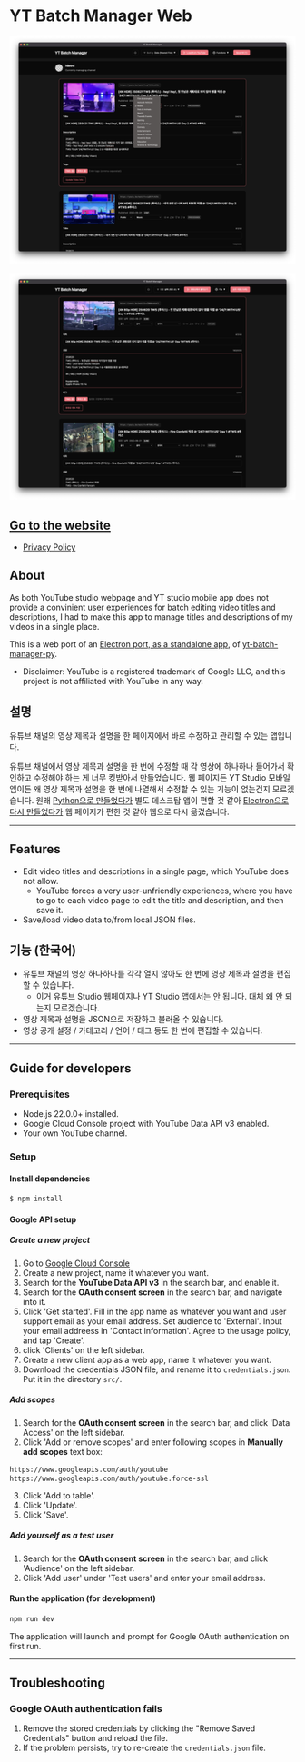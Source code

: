 # YT Batch Manager Web

![YT Batch Manager](./docs/screenshot.png)

![Edit](./docs/edit.png)

## [Go to the website](https://yt.atik.kr/)

* [Privacy Policy](./PRIVACY.md)

## About

As both YouTube studio webpage and YT studio mobile app does not provide a convinient user experiences for batch editing video titles and descriptions, I had to make this app to manage titles and descriptions of my videos in a single place.

This is a web port of an [Electron port, as a standalone app](https://github.com/hletrd/yt-batch-manager), of [yt-batch-manager-py](https://github.com/hletrd/yt-batch-manager-py).

* Disclaimer: YouTube is a registered trademark of Google LLC, and this project is not affiliated with YouTube in any way.

## 설명

유튜브 채널의 영상 제목과 설명을 한 페이지에서 바로 수정하고 관리할 수 있는 앱입니다.

유튜브 채널에서 영상 제목과 설명을 한 번에 수정할 때 각 영상에 하나하나 들어가서 확인하고 수정해야 하는 게 너무 킹받아서 만들었습니다. 웹 페이지든 YT Studio 모바일 앱이든 왜 영상 제목과 설명을 한 번에 나열해서 수정할 수 있는 기능이 없는건지 모르겠습니다. 원래 [Python으로 만들었다가](https://github.com/hletrd/yt-batch-manager-py) 별도 데스크탑 앱이 편할 것 같아 [Electron으로 다시 만들었다가](https://github.com/hletrd/yt-batch-manager) 웹 페이지가 편한 것 같아 웹으로 다시 옮겼습니다.

---

## Features

* Edit video titles and descriptions in a single page, which YouTube does not allow.
  * YouTube forces a very user-unfriendly experiences, where you have to go to each video page to edit the title and description, and then save it.
* Save/load video data to/from local JSON files.

## 기능 (한국어)

* 유튜브 채널의 영상 하나하나를 각각 열지 않아도 한 번에 영상 제목과 설명을 편집할 수 있습니다.
  * 이거 유튜브 Studio 웹페이지나 YT Studio 앱에서는 안 됩니다. 대체 왜 안 되는지 모르겠습니다.
* 영상 제목과 설명을 JSON으로 저장하고 불러올 수 있습니다.
* 영상 공개 설정 / 카테고리 / 언어 / 태그 등도 한 번에 편집할 수 있습니다.

---

## Guide for developers

### Prerequisites

* Node.js 22.0.0+ installed.
* Google Cloud Console project with YouTube Data API v3 enabled.
* Your own YouTube channel.

### Setup

#### Install dependencies

```bash
$ npm install
```

#### Google API setup

##### Create a new project
1. Go to [Google Cloud Console](https://console.cloud.google.com/)
2. Create a new project, name it whatever you want.
3. Search for the **YouTube Data API v3** in the search bar, and enable it.
4. Search for the **OAuth consent screen** in the search bar, and navigate into it.
5. Click 'Get started'. Fill in the app name as whatever you want and user support email as your email address. Set audience to 'External'. Input your email addreess in 'Contact information'. Agree to the usage policy, and tap 'Create'.
6. click 'Clients' on the left sidebar.
7. Create a new client app as a web app, name it whatever you want.
8. Download the credentials JSON file, and rename it to `credentials.json`. Put it in the directory `src/`.

##### Add scopes
1. Search for the **OAuth consent screen** in the search bar, and click 'Data Access' on the left sidebar.
2. Click 'Add or remove scopes' and enter following scopes in **Manually add scopes** text box:
```
https://www.googleapis.com/auth/youtube
https://www.googleapis.com/auth/youtube.force-ssl
```
3. Click 'Add to table'.
4. Click 'Update'.
5. Click 'Save'.

##### Add yourself as a test user
1. Search for the **OAuth consent screen** in the search bar, and click 'Audience' on the left sidebar.
2. Click 'Add user' under 'Test users' and enter your email address.

#### Run the application (for development)

```bash
npm run dev
```

The application will launch and prompt for Google OAuth authentication on first run.

---

## Troubleshooting

### Google OAuth authentication fails
1. Remove the stored credentials by clicking the "Remove Saved Credentials" button and reload the file.
2. If the problem persists, try to re-create the `credentials.json` file.
